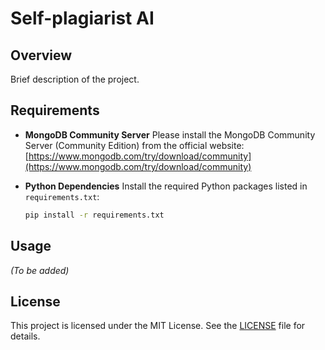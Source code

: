# Self-plagiarist AI

## Overview

Brief description of the project.

## Requirements

* **MongoDB Community Server**
  Please install the MongoDB Community Server (Community Edition) from the official website:
  [https://www.mongodb.com/try/download/community](https://www.mongodb.com/try/download/community)

* **Python Dependencies**
  Install the required Python packages listed in `requirements.txt`:

  ```bash
  pip install -r requirements.txt
  ```

## Usage

*(To be added)*

## License

This project is licensed under the MIT License. See the [LICENSE](LICENSE) file for details.

